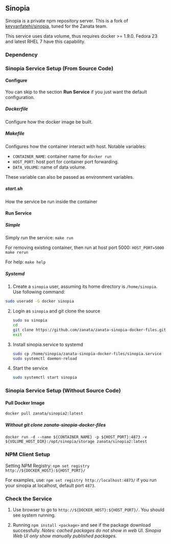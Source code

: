 ## Sinopia

Sinopia is a private npm repository server.
This is a fork of [keyvanfatehi/sinopia](https://github.com/keyvanfatehi/sinopia), tuned for the Zanata team.

This service uses data volume, thus requires docker >= 1.9.0.
Fedora 23 and latest RHEL 7 have this capability.

### Dependency


### Sinopia Service Setup (From Source Code)
#### Configure
You can skip to the section **Run Service** if you just want the default configuration.

##### Dockerfile
Configure how the docker image be built.

##### Makefile
Configures how the container interact with host.
Notable variables:

* `CONTAINER_NAME`: container name for `docker run`
* `HOST_PORT`: host port for container port forwarding.
* `DATA_VOLUME`: name of data volume.

These variable can also be passed as environment variables.

##### start.sh
How the service be run inside the container

#### Run Service

##### Simple
Simply run the service:
`make run`

For removing existing container, then run at host port 5000:
`HOST_PORT=5000 make rerun`

For help:
`make help`

##### Systemd
1. Create a `sinopia` user, assuming its home directory is `/home/sinopia`. Use following command:
  ```bash
  sudo useradd -G docker sinopia
  ```

2. Login as `sinopia` and git clone the source
   ```bash
   sudo su sinopia
   cd
   git clone https://github.com/zanata/zanata-sinopia-docker-files.git
   exit
   ```

3. Install sinopia.service to systemd
   ```bash
   sudo cp /home/sinopia/zanata-sinopia-docker-files/sinopia.service  /etc/systemd/system/multi-user.target.wants
   sudo systemctl daemon-reload
   ```

4. Start the service
   ```bash
   sudo systemctl start sinopia
   ```

### Sinopia Service Setup (Without Source Code)
#### Pull Docker Image
`docker pull zanata/sinopia2:latest`

##### Without git clone zanata-sinopia-docker-files
`docker run -d --name ${CONTAINER_NAME} -p ${HOST_PORT}:4873 -v ${VOLUME_HOST_DIR}:/opt/sinopia/storage zanata/sinopia2:latest`

### NPM Client Setup
Setting NPM Registry:
`npm set registry http://${DOCKER_HOST}:${HOST_PORT}/`

For examples, use:
`npm set registry http://localhost:4873/`
if you run your sinopia at localhost, default port `4873`.

### Check the Service
1. Use browser to go to `http://${DOCKER_HOST}:${HOST_PORT}/`.
You should see system running.

2. Running `npm install <package>` and see if the package download successfully. *Notes: cached packages do not show in web UI. Sinopia Web UI only show manually published packages.*

